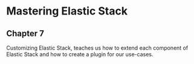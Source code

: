 # Mastering Elastic Stack
## Chapter 7
Customizing Elastic Stack, teaches us how to extend each component of Elastic Stack and how to create a plugin for our use-cases.
